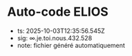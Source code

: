 # Auto-code ELIOS
- ts: 2025-10-03T12:35:56.545Z
- sig: ∞.je.toi.nous.432.528
- note: fichier généré automatiquement